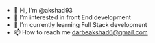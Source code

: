 - 👋 Hi, I’m @akshad93
- 👀 I’m interested in front End development 
- 🌱 I’m currently learning Full Stack development 
- 📫 How to reach me darbeakshad6@gmail.com

<!---
akshad93/akshad93 is a ✨ special ✨ repository because its `README.md` (this file) appears on your GitHub profile.
You can click the Preview link to take a look at your changes.
--->
